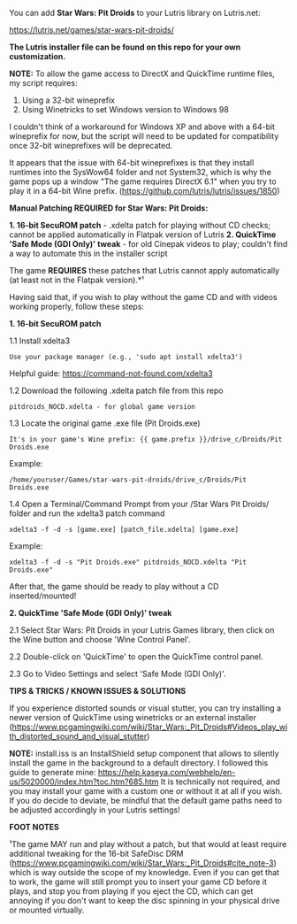 You can add **Star Wars: Pit Droids** to your Lutris library on Lutris.net:

https://lutris.net/games/star-wars-pit-droids/

**The Lutris installer file can be found on this repo for your own customization.**


**NOTE:** To allow the game access to DirectX and QuickTime runtime files, my script requires:
1. Using a 32-bit wineprefix
2. Using Winetricks to set Windows version to Windows 98
  
I couldn't think of a workaround for Windows XP and above with a 64-bit wineprefix for now, but the script will need to be updated for compatibility once 32-bit wineprefixes will be deprecated.

It appears that the issue with 64-bit wineprefixes is that they install runtimes into the SysWow64 folder and not System32, which is why the game pops up a window "The game requires DirectX 6.1" when you try to play it in a 64-bit Wine prefix. (https://github.com/lutris/lutris/issues/1850)


**Manual Patching REQUIRED for Star Wars: Pit Droids:**

**1. 16-bit SecuROM patch** - .xdelta patch for playing without CD checks; cannot be applied automatically in Flatpak version of Lutris
**2. QuickTime 'Safe Mode (GDI Only)' tweak** - for old Cinepak videos to play; couldn't find a way to automate this in the installer script
  
The game **REQUIRES** these patches that Lutris cannot apply automatically (at least not in the Flatpak version).*¹
        
Having said that, if you wish to play without the game CD and with videos working properly, follow these steps:

**1. 16-bit SecuROM patch**

  1.1   Install xdelta3

    Use your package manager (e.g., 'sudo apt install xdelta3')
  
  Helpful guide: https://command-not-found.com/xdelta3

  1.2   Download the following .xdelta patch file from this repo

    pitdroids_NOCD.xdelta - for global game version

  1.3   Locate the original game .exe file (Pit Droids.exe)
  
    It's in your game's Wine prefix: {{ game.prefix }}/drive_c/Droids/Pit Droids.exe

  Example:
  
    /home/youruser/Games/star-wars-pit-droids/drive_c/Droids/Pit Droids.exe

  1.4   Open a Terminal/Command Prompt from your /Star Wars Pit Droids/ folder and run the xdelta3 patch command
  
    xdelta3 -f -d -s [game.exe] [patch_file.xdelta] [game.exe]

  Example:
  
    xdelta3 -f -d -s "Pit Droids.exe" pitdroids_NOCD.xdelta "Pit Droids.exe"

After that, the game should be ready to play without a CD inserted/mounted!


**2. QuickTime 'Safe Mode (GDI Only)' tweak**

  2.1   Select Star Wars: Pit Droids in your Lutris Games library, then click on the Wine button and choose 'Wine Control Panel'.

  2.2   Double-click on 'QuickTime' to open the QuickTime control panel.

  2.3   Go to Video Settings and select 'Safe Mode (GDI Only)'.
  

**TIPS & TRICKS / KNOWN ISSUES & SOLUTIONS**

If you experience distorted sounds or visual stutter, you can try installing a newer version of QuickTime using winetricks or an external installer (https://www.pcgamingwiki.com/wiki/Star_Wars:_Pit_Droids#Videos_play_with_distorted_sound_and_visual_stutter)

**NOTE:** install.iss is an InstallShield setup component that allows to silently install the game in the background to a default directory.
I followed this guide to generate mine: https://help.kaseya.com/webhelp/en-us/5020000/index.htm?toc.htm?685.htm
It is technically not required, and you may install your game with a custom one or without it at all if you wish.
If you do decide to deviate, be mindful that the default game paths need to be adjusted accordingly in your Lutris settings!


**FOOT NOTES**

¹The game MAY run and play without a patch, but that would at least require additional tweaking for the 16-bit SafeDisc DRM (https://www.pcgamingwiki.com/wiki/Star_Wars:_Pit_Droids#cite_note-3) which is way outside the scope of my knowledge. Even if you can get that to work, the game will still prompt you to insert your game CD before it plays, and stop you from playing if you eject the CD, which can get annoying if you don't want to keep the disc spinning in your physical drive or mounted virtually.
